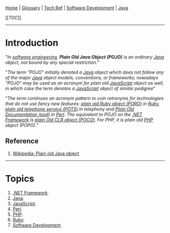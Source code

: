 [Home](/Slalom-LLC/Slalom-Consulting) | [Glossary](/Glossary) | [Tech Ref](/Tech-Ref) | [Software Development](/Tech-Ref/Software-Development) | [Java](/Tech-Ref/Software-Development/Java)

[[_TOC_]]

---
# Introduction
"_In [software engineering](/Tech-Ref/Software-Development), ***Plain Old Java Object (POJO)*** is an ordinary [Java](/Tech-Ref/Software-Development/Java) object, not bound by any special restriction._"

"_The term "POJO" initially denoted a [Java](/Tech-Ref/Software-Development/Java) object which does not follow any of the major [Java](/Tech-Ref/Software-Development/Java) object models, conventions, or frameworks; nowadays "POJO" may be used as an acronym for plain old [JavaScript](/Tech-Ref/Software-Development/JavaScript) object as well, in which case the term denotes a [JavaScript](/Tech-Ref/Software-Development/JavaScript) object of similar pedigree_"

"_The term continues an acronym pattern to coin retronyms for technologies that do not use fancy new features: [plain old Ruby object (PORO)](/Tech-Ref/Software-Development/Java/POJO-\(Plain-Old-Java-Object\)/PORO-\(Plain-Old-Ruby-Object\)) in [Ruby](/Tech-Ref/Ruby), [plain old telephone service (POTS)](/Tech-Ref/Software-Development/Java/POJO-\(Plain-Old-Java-Object\)/POTS-\(Plain-Old-Telephone-Service\)) in telephony and [Plain Old Documentation (pod)](/Tech-Ref/Software-Development/Java/POJO-\(Plain-Old-Java-Object\)/pod-\(Plain-Old-Documentation\)) in [Perl](/Tech-Ref/Perl). The equivalent to POJO on the [.NET Framework](/Tech-Ref/Software-Development/NET-Framework) is [plain Old CLR object (POCO)](/Tech-Ref/Software-Development/Java/POJO-\(Plain-Old-Java-Object\)/POCO-\(Plain-Old-CLR-Object\)). For PHP, it is plain old [PHP](/Tech-Ref/PHP) object (POPO)._"

## Reference
1. [Wikipedia: Plain old Java object](https://en.wikipedia.org/wiki/Plain_old_Java_object)

---
# Topics
1. [.NET Framework](/Tech-Ref/Software-Development/NET-Framework).
1. [Java](/Tech-Ref/Software-Development/Java).
1. [JavaScript](/Tech-Ref/Software-Development/JavaScript).
1. [Perl](/Tech-Ref/Perl).
1. [PHP](/Tech-Ref/PHP).
1. [Ruby](/Tech-Ref/Ruby).
1. [Software Development](/Tech-Ref/Software-Development).

